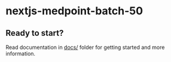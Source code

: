 # nextjs-medpoint-batch-50

## Ready to start?
Read documentation in [docs/](./docs/) folder for getting started and more information.